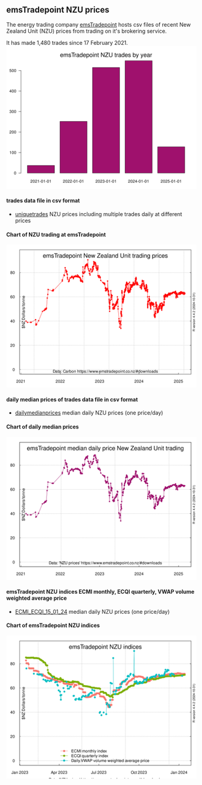 ## emsTradepoint NZU prices

The energy trading company [emsTradepoint](https://www.emstradepoint.co.nz) hosts csv files of recent New Zealand Unit (NZU) prices from trading on it's brokering service.

It has made 1,480 trades since 17 February 2021.
![](NZUtradesEmsTradePoint-720by540.svg) 

#### trades data file in csv format
* [uniquetrades](uniquetrades.csv) NZU prices including multiple trades daily at different prices

#### Chart of NZU trading at emsTradepoint
![](NZUpriceEmsTradePointspot1-720by540.svg)

#### daily median prices of trades data file in csv format
* [dailymedianprices](dailymedianprices.csv) median daily NZU prices (one price/day)

#### Chart of daily median prices
![](NZUpriceEmsTradePointMedian-720by540.svg)

#### emsTradepoint NZU indices ECMI monthly, ECQI quarterly, VWAP volume weighted average price
* [ECMI_ECQI_15_01_24](ECMI_ECQI_15_01_24.csv) median daily NZU prices (one price/day)

#### Chart of emsTradepoint NZU indices
![NZU-indices-EmsTradePointspot1-720by540](NZU-indices-EmsTradePointspot1-720by540.svg)
